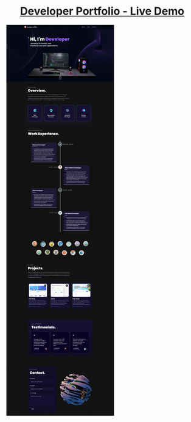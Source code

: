 <h1 align="center"><a href="https://developer-portfolio-dusky-rho.vercel.app/">Developer Portfolio - Live Demo</a></h1>
<img alt="Developer Portfolio" src="https://raw.githubusercontent.com/oguzhanuyanik-sr/developer-portfolio/master/screenshot.png" />
